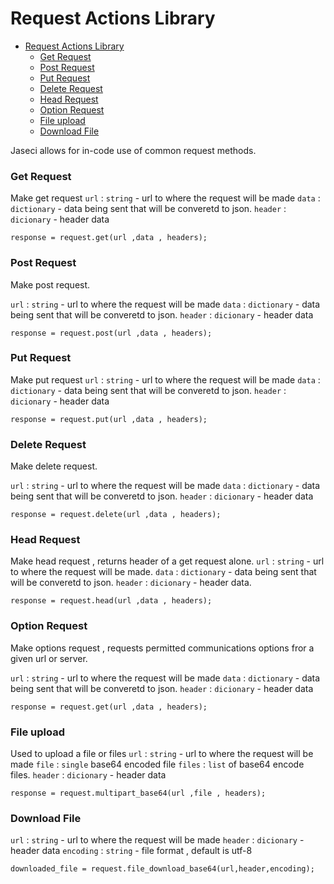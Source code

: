 # Request Actions Library

- [Request Actions Library](#request-actions-library)
    - [Get Request](#get-request)
    - [Post Request](#post-request)
    - [Put Request](#put-request)
    - [Delete Request](#delete-request)
    - [Head Request](#head-request)
    - [Option Request](#option-request)
    - [File upload](#file-upload)
    - [Download File](#download-file)

Jaseci allows for in-code use of common  request methods.

### Get Request

Make get request
`url` : `string`  - url to where the request will be made
`data` : `dictionary` - data being sent that will be converetd to json.
`header` : `dicionary` -  header data

```jac
response = request.get(url ,data , headers);
```

### Post Request

Make post request.

`url` : `string` - url to where the request will be made
`data` : `dictionary` - data being sent that will be converetd to json.
`header` : `dicionary` -  header data

```jac
response = request.post(url ,data , headers);
```
### Put Request

Make put request
`url` : `string`  - url to where the request will be made
`data` : `dictionary` - data being sent that will be converetd to json.
`header` : `dicionary` -  header data

```jac
response = request.put(url ,data , headers);
```

### Delete Request

Make delete request.

`url` : `string`  - url to where the request will be made
`data` : `dictionary` - data being sent that will be converetd to json.
`header` : `dicionary` -  header data

```jac
response = request.delete(url ,data , headers);
```

### Head Request

Make head request , returns header of  a get request alone.
`url` : `string`  - url to where the request will be made.
`data` : `dictionary` - data being sent that will be converetd to json.
`header` : `dicionary` -  header data.

```jac
response = request.head(url ,data , headers);
```

### Option Request

Make options request , requests permitted communications options fror a given url or server.

`url` : `string`  - url to where the request will be made
`data` : `dictionary` - data being sent that will be converetd to json.
`header` : `dicionary` -  header data

```jac
response = request.get(url ,data , headers);
```

### File upload

Used to upload a file or files
`url` : `string`  - url to where the request will be made
`file` : `single` base64 encoded file
`files` : `list` of base64 encode files.
`header` : `dicionary` -  header data

```jac
response = request.multipart_base64(url ,file , headers);
```

### Download File

`url` : `string`  - url to where the request will be made
`header` : `dicionary` -  header data
`encoding` : `string` - file format , default is utf-8

```jac
downloaded_file = request.file_download_base64(url,header,encoding);
```